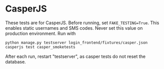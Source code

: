 CasperJS
========

These tests are for CasperJS. Before running, set ```FAKE_TESTING=True```. This enables static usernames and SMS codes. Never set this value on production environment. Run with

```
python manage.py testserver login_frontend/fixtures/casper.json
casperjs test casper_smoketests
```

After each run, restart "testserver", as casper tests do not reset the database.
